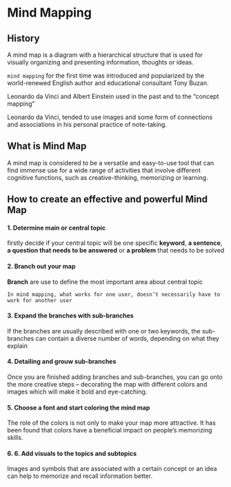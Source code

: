 # Mind Mapping

## History

A mind map is a diagram with a hierarchical structure that is used for visually organizing and presenting information, thoughts or ideas.

`mind mapping` for the first time was introduced and popularized by the world-renewed English author and educational consultant Tony Buzan. 

 Leonardo da Vinci and Albert Einstein used in the past and to the “concept mapping” 
 
 Leonardo da Vinci, tended to use images and some form of connections and associations in his personal practice of note-taking.

## What is Mind Map

A mind map is considered to be a versatile and easy-to-use tool that can find immense use for a wide range of activities that involve different cognitive functions, such as creative-thinking, memorizing or learning.


## How to create an effective and powerful Mind Map

#### 1. Determine main or central topic

 firstly decide if your central topic will be one specific **keyword**, **a sentence**, **a question that needs to be answered** or **a problem** that needs to be solved

 #### 2. Branch out your map

 **Branch** are use to define the most important area about central topic

 `In mind mapping, what works for one user, doesn’t necessarily have to work for another user`

 #### 3. Expand the branches with sub-branches

 If the branches are usually described with one or two keywords, the sub-branches can contain a diverse number of words, depending on what they explain


#### 4. Detailing and grouw sub-branches

Once you are finished adding branches and sub-branches, you can go onto the more creative steps – decorating the map with different colors and images which will make it bold and eye-catching.

#### 5. Choose a font and start coloring the mind map

The role of the colors is not only to make your map more attractive. It has been found that colors have a beneficial impact on people’s memorizing skills.

#### 6. 6. Add visuals to the topics and subtopics

Images and symbols that are associated with a certain concept or an idea can help to memorize and recall information better.